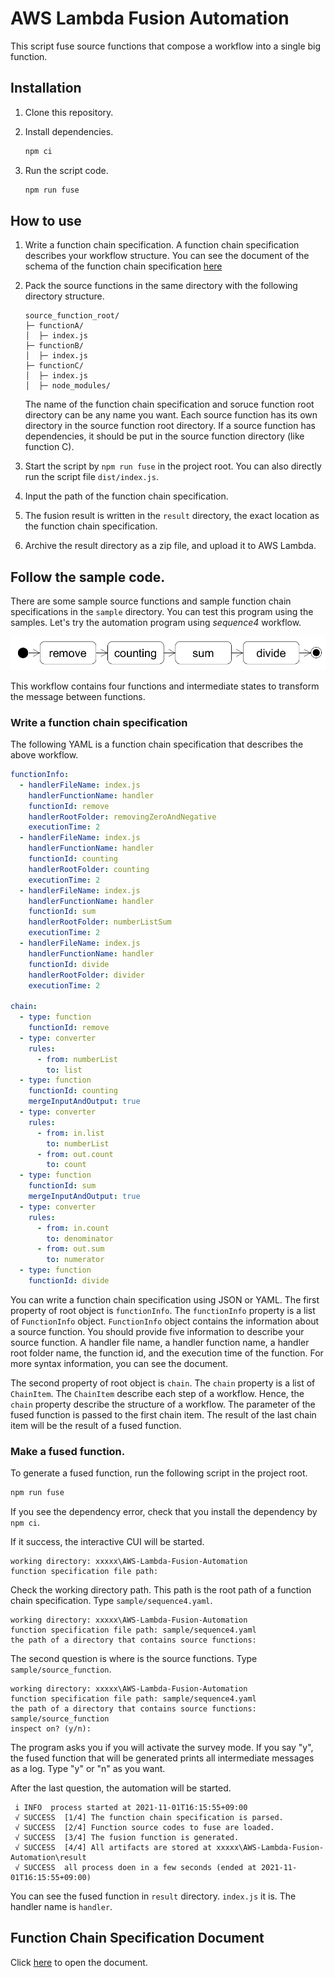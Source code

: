 # AWS Lambda Fusion Automation

This script fuse source functions that compose a workflow into a single big function.



## Installation

1. Clone this repository.

2. Install dependencies.

   ```bash
   npm ci
   ```
   
3. Run the script code.

   ```bash
   npm run fuse
   ```

   

## How to use

1. Write a function chain specification. A function chain specification describes your workflow structure. You can see the document of the schema of the function chain specification [here](https://henry174ajou.github.io/AWS-Lambda-Fusion-Automation/)
   
2. Pack the source functions in the same directory with the following directory structure.

   ```
   source_function_root/
   ├─ functionA/
   │  ├─ index.js
   ├─ functionB/
   │  ├─ index.js
   ├─ functionC/
   │  ├─ index.js
   │  ├─ node_modules/
   ```
   The name of the function chain specification and soruce function root directory can be any name you want. Each source function has its own directory in the source function root directory. If a source function has dependencies, it should be put in the source function directory (like function C).
   
3. Start the script by `npm run fuse` in the project root. You can also directly run the script file `dist/index.js`.

4. Input the path of the function chain specification.

5. The fusion result is written in the `result` directory, the exact location as the function chain specification.

6. Archive the result directory as a zip file, and upload it to AWS Lambda.

## Follow the sample code.

There are some sample source functions and sample function chain specifications in the `sample` directory. You can test this program using the samples. Let's try the automation program using _sequence4_ workflow.

![sequence4](image_for_readme/sequence4.png)

This workflow contains four functions and intermediate states to transform the message between functions.

### Write a function chain specification

The following YAML is a function chain specification that describes the above workflow.

```YAML	
functionInfo:
  - handlerFileName: index.js
    handlerFunctionName: handler
    functionId: remove
    handlerRootFolder: removingZeroAndNegative
    executionTime: 2
  - handlerFileName: index.js
    handlerFunctionName: handler
    functionId: counting
    handlerRootFolder: counting
    executionTime: 2
  - handlerFileName: index.js
    handlerFunctionName: handler
    functionId: sum
    handlerRootFolder: numberListSum
    executionTime: 2
  - handlerFileName: index.js
    handlerFunctionName: handler
    functionId: divide
    handlerRootFolder: divider
    executionTime: 2

chain:
  - type: function
    functionId: remove
  - type: converter
    rules:
      - from: numberList
        to: list
  - type: function
    functionId: counting
    mergeInputAndOutput: true
  - type: converter
    rules:
      - from: in.list
        to: numberList
      - from: out.count
        to: count
  - type: function
    functionId: sum
    mergeInputAndOutput: true
  - type: converter
    rules:
      - from: in.count
        to: denominator
      - from: out.sum
        to: numerator
  - type: function
    functionId: divide
```

You can write a function chain specification using JSON or YAML. The first property of root object is `functionInfo`. The `functionInfo` property is a list of `FunctionInfo` object. `FunctionInfo` object contains the information about a source function. You should provide five information to describe your source function. A handler file name, a handler function name, a handler root folder name, the function id, and the execution time of the function. For more syntax information, you can see the document.

The second property of root object is `chain`. The `chain` property is a list of `ChainItem`. The `ChainItem` describe each step of a workflow. Hence, the `chain` property describe the structure of a workflow. The parameter of the fused function is passed to the first chain item. The result of the last chain item will be the result of a fused function.



### Make a fused function.

To generate a fused function, run the following script in the project root.

```bash
npm run fuse
```

If you see the dependency error, check that you install the dependency by `npm ci`.

If it success, the interactive CUI will be started. 

```
working directory: xxxxx\AWS-Lambda-Fusion-Automation
function specification file path:
```

Check the working directory path. This path is the root path of a function chain specification. Type `sample/sequence4.yaml`.

```
working directory: xxxxx\AWS-Lambda-Fusion-Automation
function specification file path: sample/sequence4.yaml
the path of a directory that contains source functions:
```

The second question is where is the source functions. Type `sample/source_function`.

```
working directory: xxxxx\AWS-Lambda-Fusion-Automation
function specification file path: sample/sequence4.yaml
the path of a directory that contains source functions: sample/source_function
inspect on? (y/n):
```

The program asks you if you will activate the survey mode. If you say "y", the fused function that will be generated prints all intermediate messages as a log. Type "y" or "n" as you want.

After the last question, the automation will be started.

```
 i INFO  process started at 2021-11-01T16:15:55+09:00
 √ SUCCESS  [1/4] The function chain specification is parsed.
 √ SUCCESS  [2/4] Function source codes to fuse are loaded.
 √ SUCCESS  [3/4] The fusion function is generated.
 √ SUCCESS  [4/4] All artifacts are stored at xxxxx\AWS-Lambda-Fusion-Automation\result
 √ SUCCESS  all process doen in a few seconds (ended at 2021-11-01T16:15:55+09:00)
```

You can see the fused function in `result` directory. `index.js` it is. The handler name is `handler`.

## Function Chain Specification Document

Click [here](https://henry174ajou.github.io/AWS-Lambda-Fusion-Automation/) to open the document.